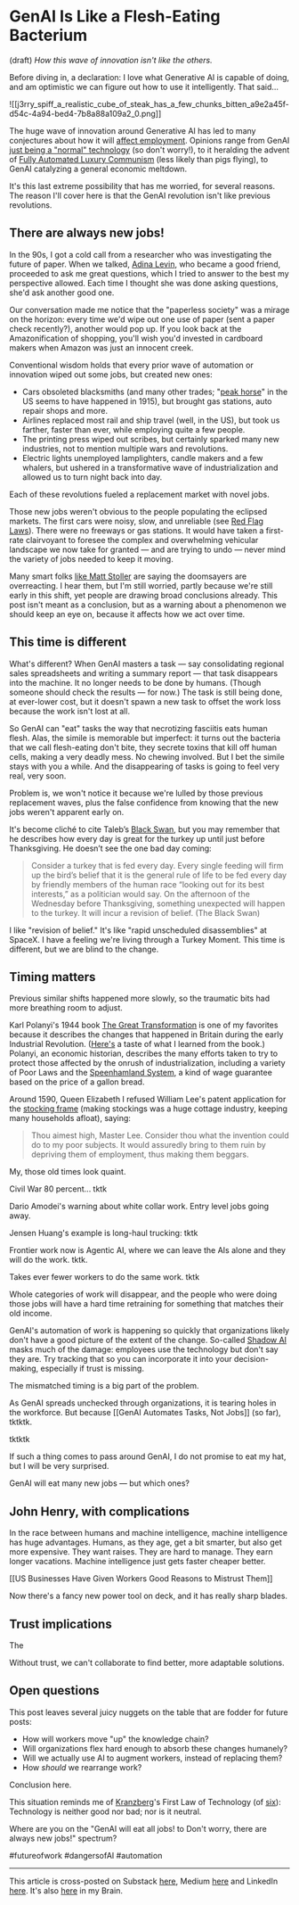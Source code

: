 # GenAI Is Like a Flesh-Eating Bacterium
(draft) 
*How this wave of innovation isn't like the others.* 

Before diving in, a declaration: I love what Generative AI is capable of doing, and am optimistic we can figure out how to use it intelligently. That said... 

![[j3rry_spiff_a_realistic_cube_of_steak_has_a_few_chunks_bitten_a9e2a45f-d54c-4a94-bed4-7b8a88a109a2_0.png]]

The huge wave of innovation around Generative AI has led to many conjectures about how it will [affect employment](https://bra.in/8j8nDb). Opinions range from GenAI [just being a "normal" technology](https://knightcolumbia.org/content/ai-as-normal-technology) (so don't worry!), to it heralding the advent of [Fully Automated Luxury Communism](https://www.amazon.com/Fully-Automated-Luxury-Communism-Bastani-ebook/dp/B075WCGJDW/jerrymichalskisr) (less likely than pigs flying), to GenAI catalyzing a general economic meltdown. 

It's this last extreme possibility that has me worried, for several reasons. The reason I'll cover here is that the GenAI revolution isn't like previous revolutions. 

## There are always new jobs! 

In the 90s, I got a cold call from a researcher who was investigating the future of paper. When we talked, [Adina Levin](https://www.linkedin.com/in/adina-levin-b771/), who became a good friend, proceeded to ask me great questions, which I tried to answer to the best my perspective allowed. Each time I thought she was done asking questions, she'd ask another good one. 

Our conversation made me notice that the "paperless society" was a mirage on the horizon: every time we'd wipe out one use of paper (sent a paper check recently?), another would pop up. If you look back at the Amazonification of shopping, you'll wish you'd invested in cardboard makers when Amazon was just an innocent creek. 

Conventional wisdom holds that every prior wave of automation or innovation wiped out some jobs, but created new ones: 

- Cars obsoleted blacksmiths (and many other trades; "[peak horse](https://bra.in/7pDXxr)" in the US seems to have happened in 1915), but brought gas stations, auto repair shops and more. 
- Airlines replaced most rail and ship travel (well, in the US), but took us farther, faster than ever, while employing quite a few people. 
- The printing press wiped out scribes, but certainly sparked many new industries, not to mention multiple wars and revolutions. 
- Electric lights unemployed lamplighters, candle makers and a few whalers, but ushered in a transformative wave of industrialization and allowed us to turn night back into day. 

Each of these revolutions fueled a replacement market with novel jobs. 

Those new jobs weren't obvious to the people populating the eclipsed markets. The first cars were noisy, slow, and unreliable (see [Red Flag Laws](https://en.wikipedia.org/wiki/Red_flag_traffic_laws)). There were no freeways or gas stations. It would have taken a first-rate clairvoyant to foresee the complex and overwhelming vehicular landscape we now take for granted — and are trying to undo — never mind the variety of jobs needed to keep it moving. 

Many smart folks [like Matt Stoller](https://www.thebignewsletter.com/p/why-are-we-pretending-ai-is-going) are saying the doomsayers are overreacting. I hear them, but I'm still worried, partly because we're still early in this shift, yet people are drawing broad conclusions already. This post isn't meant as a conclusion, but as a warning about a phenomenon we should keep an eye on, because it affects how we act over time. 

## This time is different 

What's different? When GenAI masters a task — say consolidating regional sales spreadsheets and writing a summary report — that task disappears into the machine. It no longer needs to be done by humans. (Though someone should check the results — for now.) The task is still being done, at ever-lower cost, but it doesn't spawn a new task to offset the work loss because the work isn't lost at all. 

So GenAI can "eat" tasks the way that necrotizing fasciitis eats human flesh. Alas, the simile is memorable but imperfect: it turns out the bacteria that we call flesh-eating don't bite, they secrete toxins that kill off human cells, making a very deadly mess. No chewing involved. But I bet the simile stays with you a while. And the disappearing of tasks is going to feel very real, very soon. 

Problem is, we won't notice it because we're lulled by those previous replacement waves, plus the false confidence from knowing that the new jobs weren't apparent early on. 

It's become cliché to cite Taleb’s [Black Swan](http://www.amazon.com/Black-Swan-Impact-Highly-Improbable/dp/1400063515/jerrymichalskisr), but you may remember that he describes how every day is great for the turkey up until just before Thanksgiving. He doesn’t see the one bad day coming: 

> Consider a turkey that is fed every day. Every single feeding will firm up the bird’s belief that it is the general rule of life to be fed every day by friendly members of the human race “looking out for its best interests,” as a politician would say. On the afternoon of the Wednesday before Thanksgiving, something unexpected will happen to the turkey. It will incur a revision of belief. (The Black Swan)

I like "revision of belief." It's like "rapid unscheduled disassemblies" at SpaceX. I have a feeling we're living through a Turkey Moment. This time is different, but we are blind to the change. 

## Timing matters 

Previous similar shifts happened more slowly, so the traumatic bits had more breathing room to adjust. 

Karl Polanyi's 1944 book [The Great Transformation](https://bra.in/7pWEwo) is one of my favorites because it describes the changes that happened in Britain during the early Industrial Revolution. ([Here's](http://www.youtube.com/watch?v=rSuz01zvOjE) a taste of what I learned from the book.) Polanyi, an economic historian, describes the many efforts taken to try to protect those affected by the onrush of industrialization, including a variety of Poor Laws and the [Speenhamland System](http://en.wikipedia.org/wiki/Speenhamland_system), a kind of wage guarantee based on the price of a gallon bread. 

Around 1590, Queen Elizabeth I refused William Lee's patent application for the [stocking frame](https://en.wikipedia.org/wiki/Stocking_frame) (making stockings was a huge cottage industry, keeping many households afloat), saying: 

> Thou aimest high, Master Lee. Consider thou what the invention could do to my poor subjects. It would assuredly bring to them ruin by depriving them of employment, thus making them beggars.

My, those old times look quaint. 

Civil War 80 percent... tktk

Dario Amodei's warning about white collar work. Entry level jobs going away. 

Jensen Huang's example is long-haul trucking: tktk 

Frontier work now is Agentic AI, where we can leave the AIs alone and they will do the work. tktk. 

Takes ever fewer workers to do the same work. tktk 

Whole categories of work will disappear, and the people who were doing those jobs will have a hard time retraining for something that matches their old income. 

GenAI's automation of work is happening so quickly that organizations likely don't have a good picture of the extent of the change. So-called [Shadow AI](https://www.ibm.com/think/topics/shadow-ai) masks much of the damage: employees use the technology but don't say they are. Try tracking that so you can incorporate it into your decision-making, especially if trust is missing. 

The mismatched timing is a big part of the problem. 

As GenAI spreads unchecked through organizations, it is tearing holes in the workforce. But because [[GenAI Automates Tasks, Not Jobs]] (so far), tktktk. 

tktktk

If such a thing comes to pass around GenAI, I do not promise to eat my hat, but I will be very surprised. 

GenAI will eat many new jobs — but which ones? 

## John Henry, with complications  

In the race between humans and machine intelligence, machine intelligence has huge advantages. Humans, as they age, get a bit smarter, but also get more expensive. They want raises. They are hard to manage. They earn longer vacations. Machine intelligence just gets faster cheaper better. 

[[US Businesses Have Given Workers Good Reasons to Mistrust Them]] 

Now there's a fancy new power tool on deck, and it has really sharp blades. 

## Trust implications 

The 

Without trust, we can't collaborate to find better, more adaptable solutions. 

## Open questions 

This post leaves several juicy nuggets on the table that are fodder for future posts: 

- How will workers move "up" the knowledge chain? 
- Will organizations flex hard enough to absorb these changes humanely? 
- Will we actually use AI to augment workers, instead of replacing them? 
- How *should* we rearrange work? 

Conclusion here. 

This situation reminds me of [Kranzberg](https://en.wikipedia.org/wiki/Melvin_Kranzberg)'s First Law of Technology (of [six](https://bra.in/3j8B5k)): Technology is neither good nor bad; nor is it neutral. 

Where are you on the "GenAI will eat all jobs! to Don't worry, there are always new jobs!" spectrum? 

#futureofwork #dangersofAI #automation 

--- 
This article is cross-posted on Substack [here](), Medium [here]() and LinkedIn [here](). It's also [here](https://bra.in/9joGBY) in my Brain. 